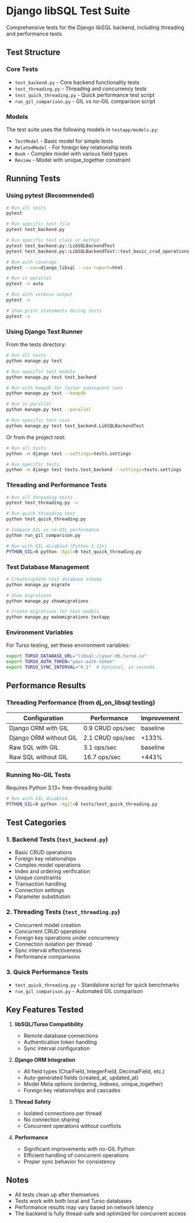 # Django libSQL Test Suite

Comprehensive tests for the Django libSQL backend, including threading and performance tests.

## Test Structure

### Core Tests
- `test_backend.py` - Core backend functionality tests
- `test_threading.py` - Threading and concurrency tests
- `test_quick_threading.py` - Quick performance test script
- `run_gil_comparison.py` - GIL vs no-GIL comparison script

### Models
The test suite uses the following models in `testapp/models.py`:
- `TestModel` - Basic model for simple tests
- `RelatedModel` - For foreign key relationship tests
- `Book` - Complex model with various field types
- `Review` - Model with unique_together constraint

## Running Tests

### Using pytest (Recommended)

```bash
# Run all tests
pytest

# Run specific test file
pytest test_backend.py

# Run specific test class or method
pytest test_backend.py::LibSQLBackendTest
pytest test_backend.py::LibSQLBackendTest::test_basic_crud_operations

# Run with coverage
pytest --cov=django_libsql --cov-report=html

# Run in parallel
pytest -n auto

# Run with verbose output
pytest -v

# Show print statements during tests
pytest -s
```

### Using Django Test Runner

From the tests directory:
```bash
# Run all tests
python manage.py test

# Run specific test module
python manage.py test test_backend

# Run with keepdb for faster subsequent runs
python manage.py test --keepdb

# Run in parallel
python manage.py test --parallel

# Run specific test case
python manage.py test test_backend.LibSQLBackendTest
```

Or from the project root:
```bash
# Run all tests
python -m django test --settings=tests.settings

# Run specific tests
python -m django test tests.test_backend --settings=tests.settings
```

### Threading and Performance Tests

```bash
# Run all threading tests
pytest test_threading.py -v

# Run quick threading test
python test_quick_threading.py

# Compare GIL vs no-GIL performance
python run_gil_comparison.py

# Run with GIL disabled (Python 3.13+)
PYTHON_GIL=0 python -Xgil=0 test_quick_threading.py
```

### Test Database Management

```bash
# Create/update test database schema
python manage.py migrate

# Show migrations
python manage.py showmigrations

# Create migrations for test models
python manage.py makemigrations testapp
```

### Environment Variables
For Turso testing, set these environment variables:
```bash
export TURSO_DATABASE_URL="libsql://your-db.turso.io"
export TURSO_AUTH_TOKEN="your-auth-token"
export TURSO_SYNC_INTERVAL="0.1"  # Optional, in seconds
```

## Performance Results

### Threading Performance (from dj_on_libsql testing)
| Configuration | Performance | Improvement |
|--------------|-------------|-------------|
| Django ORM with GIL | 0.9 CRUD ops/sec | baseline |
| Django ORM without GIL | 2.1 CRUD ops/sec | +133% |
| Raw SQL with GIL | 3.1 ops/sec | baseline |
| Raw SQL without GIL | 16.7 ops/sec | +443% |

### Running No-GIL Tests
Requires Python 3.13+ free-threading build:
```bash
# Run with GIL disabled
PYTHON_GIL=0 python -Xgil=0 tests/test_quick_threading.py
```

## Test Categories

### 1. Backend Tests (`test_backend.py`)
- Basic CRUD operations
- Foreign key relationships
- Complex model operations
- Index and ordering verification
- Unique constraints
- Transaction handling
- Connection settings
- Parameter substitution

### 2. Threading Tests (`test_threading.py`)
- Concurrent model creation
- Concurrent CRUD operations
- Foreign key operations under concurrency
- Connection isolation per thread
- Sync interval effectiveness
- Performance comparisons

### 3. Quick Performance Tests
- `test_quick_threading.py` - Standalone script for quick benchmarks
- `run_gil_comparison.py` - Automated GIL comparison

## Key Features Tested

1. **libSQL/Turso Compatibility**
   - Remote database connections
   - Authentication token handling
   - Sync interval configuration

2. **Django ORM Integration**
   - All field types (CharField, IntegerField, DecimalField, etc.)
   - Auto-generated fields (created_at, updated_at)
   - Model Meta options (ordering, indexes, unique_together)
   - Foreign key relationships and cascades

3. **Thread Safety**
   - Isolated connections per thread
   - No connection sharing
   - Concurrent operations without conflicts

4. **Performance**
   - Significant improvements with no-GIL Python
   - Efficient handling of concurrent operations
   - Proper sync behavior for consistency

## Notes

- All tests clean up after themselves
- Tests work with both local and Turso databases
- Performance results may vary based on network latency
- The backend is fully thread-safe and optimized for concurrent access
